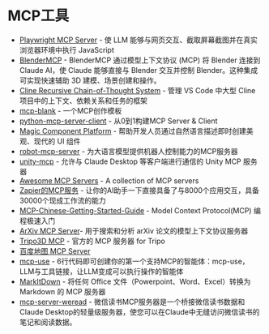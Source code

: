# MCP工具

- [Playwright MCP Server](https://github.com/executeautomation/mcp-playwright.git) - 使 LLM 能够与网页交互、截取屏幕截图并在真实浏览器环境中执行 JavaScript
- [BlenderMCP](https://github.com/ahujasid/blender-mcp.git) - BlenderMCP 通过模型上下文协议 (MCP) 将 Blender 连接到 Claude AI，使 Claude 能够直接与 Blender 交互并控制 Blender。这种集成可实现快速辅助 3D 建模、场景创建和操作。
- [Cline Recursive Chain-of-Thought System](https://github.com/RPG-fan/Cline-Recursive-Chain-of-Thought-System-CRCT-.git) - 管理 VS Code 中大型 Cline 项目中的上下文、依赖关系和任务的框架
- [mcp-blank](https://github.com/LearnPrompt/mcp-blank.git) - 一个MCP创作模板
- [python-mcp-server-client](https://github.com/GobinFan/python-mcp-server-client.git) - 从0到1构建MCP Server & Client
- [Magic Component Platform](https://github.com/21st-dev/magic-mcp.git) - 帮助开发人员通过自然语言描述即时创建美观、现代的 UI 组件
- [robot-mcp-server](https://github.com/showkeyjar/robot-mcp-server.git) - 为大语言模型提供机器人控制能力的MCP服务器
- [unity-mcp](https://github.com/justinpbarnett/unity-mcp.git) - 允许与 Claude Desktop 等客户端进行通信的 Unity MCP 服务器
- [Awesome MCP Servers](https://github.com/punkpeye/awesome-mcp-servers.git) - A collection of MCP servers
- [Zapier的MCP服务](https://zapier.com/mcp) - 让你的AI助手一下直接具备了与8000个应用交互，具备30000个现成工作流的能力
- [MCP-Chinese-Getting-Started-Guide](https://github.com/liaokongVFX/MCP-Chinese-Getting-Started-Guide.git) - Model Context Protocol(MCP) 编程极速入门
- [ArXiv MCP Server](https://github.com/blazickjp/arxiv-mcp-server.git)- 用于搜索和分析 arXiv 论文的模型上下文协议服务器
- [Tripo3D MCP](https://github.com/VAST-AI-Research/tripo-mcp.git) - 官方的 MCP 服务器 for Tripo
- [百度地图 MCP Server](https://github.com/baidu-maps/mcp.git)
- [mcp-use](https://github.com/mcp-use/mcp-use.git) - 6行代码即可创建你的第一个支持MCP的智能体：mcp-use，LLM与工具链接，让LLM变成可以执行操作的智能体
- [MarkItDown](https://github.com/microsoft/markitdown.git) - 将任何 Office 文件（Powerpoint、Word、Excel）转换为 Markdown 的 MCP 服务器
- [mcp-server-weread](https://github.com/freestylefly/mcp-server-weread.git) - 微信读书MCP服务器是一个桥接微信读书数据和Claude Desktop的轻量级服务器，使您可以在Claude中无缝访问微信读书的笔记和阅读数据。

